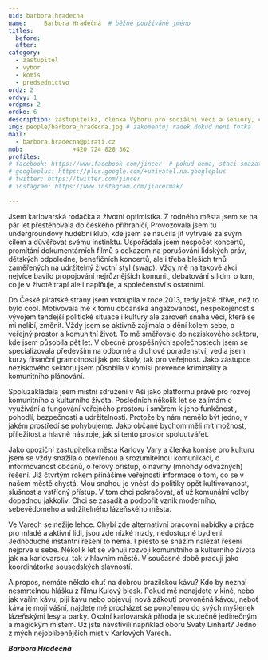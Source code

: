 ```yaml
---
uid: barbora.hradecna
name:     Barbora Hradečná 	# běžně používáné jméno
titles:
  before: 
  after:
category:
  - zastupitel
  - vybor
  - komis
  - predsednictvo
ordz: 2
ordvy: 1
ordpms: 2
ordko: 6
description: zastupitelka, členka Výboru pro sociální věci a seniory, členka kulturní komise, 1.místopředsedkyně Pirátů Karlovy Vary
img: people/barbora_hradecna.jpg # zakomentuj radek dokud není fotka
mail:
  - barbora.hradecna@pirati.cz
mob:			  +420 724 828 362
profiles:
# facebook: https://www.facebook.com/jincer  # pokud nema, staci smazat tuto radku
# googleplus: https://plus.google.com/+uzivatel.na.googleplus
# twitter: https://twitter.com/jincer
# instagram: https://www.instagram.com/jincermak/ 
   
---
```

Jsem karlovarská rodačka a životní optimistka. Z rodného města jsem se na pár let přestěhovala do českého příhraničí, Provozovala jsem tu undergroundový hudební klub, kde jsem se naučila jít vytrvale za svým cílem a důvěřovat svému instinktu. Uspořádala jsem nespočet koncertů, promítání dokumentárních filmů s odkazem na porušování lidských práv, dětských odpoledne, benefičních koncertů, ale i třeba bleších trhů zaměřených na udržitelný životní styl (swap). Vždy mě na takové akci nejvíce bavilo propojování nejrůznějších komunit, debatování s lidmi o tom, co je v životě trápí ale i naplňuje, a společenství s ostatními. 

Do České pirátské strany jsem vstoupila v roce 2013, tedy ještě dříve, než to bylo cool. Motivovala mě k tomu občanská angažovanost, nespokojenost s vývojem tehdejší politické  situace i kultury ale zároveň snaha věci, které se mi nelíbí, změnit. Vždy jsem se aktivně zajímala o dění kolem sebe, o veřejný prostor a komunitní život. To mě směřovalo do neziskového sektoru, kde jsem působila pět let. V obecně prospěšných společnostech jsem se specializovala především na odborné a dluhové poradenství, vedla jsem kurzy finanční gramotnosti jak pro školy, tak pro veřejnost. Jako zástupce neziskového sektoru jsem působila v komisi prevence kriminality a komunitního plánování.

Spoluzakládala jsem místní sdružení v Aši jako platformu právě pro rozvoj komunitního a kulturního života. Posledních několik let se zajímám o využívání a fungování veřejného prostoru i směrem k jeho funkčnosti, pohodlí, bezpečnosti a udržitelnosti. Protože by nám nemělo být jedno, v jakém prostředí se pohybujeme. Jako občané bychom měli mít možnost, příležitost a hlavně nástroje, jak si tento prostor spoluutvářet. 

Jako opoziční zastupitelka města Karlovy Vary a členka komise pro kulturu jsem se vždy snažila o otevřenou a srozumitelnou komunikaci, o informovanost občanů, o férový přístup, o návrhy (mnohdy odvážných) řešení. Již čtvrtým rokem přinášíme veřejnosti informace o tom, co se v našem městě chystá. Mou snahou je vnést do politiky opět kultivovanost, slušnost a vstřícný přístup. V tom chci pokračovat, ať už komunální volby dopadnou jakkoliv. Chci se zasadit a podpořit vznik moderního, sebevědomého a udržitelného lázeňského města. 

Ve Varech se nežije lehce. Chybí zde alternativní pracovní nabídky a práce pro mladé a aktivní lidi, jsou zde nízké mzdy, nedostupné bydlení. Jednoduché instantní řešení to nemá. I přesto se snažím nalézat řešení nejprve u sebe. Několik let se věnuji rozvoji komunitního a kulturního života jak na karlovarsku, tak v hlavním městě. V současné době pracuji jako koordinátorka sousedských slavností.

A propos, nemáte někdo chuť na dobrou brazilskou kávu? Kdo by neznal nesmrtelnou hlášku z filmu Kulový blesk. Pokud mě nenajdete v kině, nebo jak vařím kávu, piji kávu nebo objevuji nová zákoutí provoněná kávou, neboť káva je mojí vášní, najdete mě procházet se ponořenou do svých myšlenek lázeňskými lesy a parky. Okolní karlovarská příroda je skutečně jedinečným a magickým místem. Už jste navštívili například oboru Svatý Linhart? Jedno z mých nejoblíbenějších míst v Karlových Varech.

***Barbora Hradečná***
